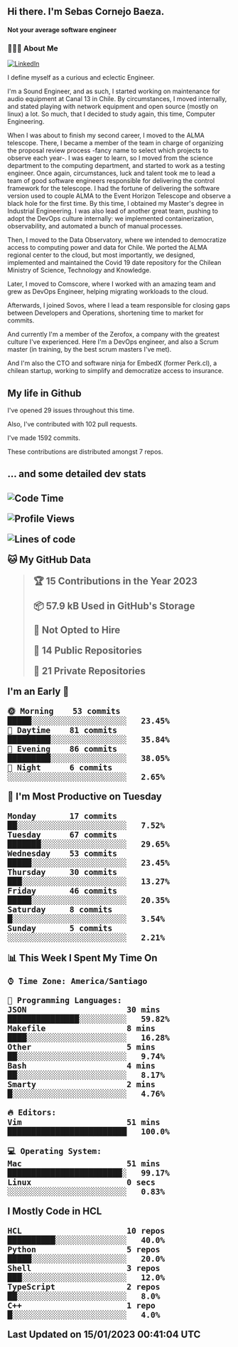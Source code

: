 <h2> Hi there.  I'm Sebas Cornejo Baeza.</h2>
<h4> Not your average software engineer</h4>
<h3> 👨🏻‍💻 About Me </h3>
<a href="http://linkedin.com/in/sebastian-cornejo-baeza/"><img alt="LinkedIn" src="https://img.shields.io/badge/Sebas%20Cornejo%20-informational?style=appveyor&logo=linkedin"></a>


I define myself as a curious and eclectic Engineer.

I'm a Sound Engineer, and as such, I started working on maintenance for audio equipment at Canal 13 in Chile.
By circumstances, I moved internally, and stated playing with network equipment and open source (mostly on linux) 
a lot. So much, that I decided to study again, this time, Computer Engineering.

When I was about to finish my second career, I moved to the ALMA telescope. There, I became a member of the team
in charge of organizing the proposal review process -fancy name to select which projects to observe each year-. 
I was eager to learn, so I moved from the science department to the computing department, and started to work as 
a testing engineer. Once again, circumstances, luck and talent took me to lead a team of good software engineers 
responsible for delivering the control framework for the telescope. I had the fortune of delivering the software
version used to couple ALMA to the Event Horizon Telescope and observe a black hole for the first time.
By this time, I obtained my Master's degree in Industrial Engineering.
I was also lead of another great team, pushing to adopt the DevOps culture internally: we implemented containerization, observability, and automated a bunch of manual processes.

Then, I moved to the Data Observatory, where we intended to democratize access to computing power
and data for Chile. We ported the ALMA regional center to the cloud, but most importantly, we designed, implemented
and maintained the Covid 19 date repository for the Chilean Ministry of Science, Technology and Knowledge.

Later, I moved to Comscore, where I worked with an amazing team and grew as DevOps Engineer, helping migrating workloads to the cloud.

Afterwards, I joined Sovos, where I lead a team responsible for closing gaps between Developers and Operations, shortening time to market for commits.

And currently I'm a member of the Zerofox, a company with the greatest culture I've experienced. Here I'm a DevOps
engineer, and also a Scrum master (in training, by the best scrum masters I've met).
 
And I'm also the CTO and software ninja for EmbedX (former Perk.cl), a chilean startup, working to simplify and democratize access to insurance.

<h2> My life in Github </h2>

I've opened 29 issues throughout this time.

Also, I've contributed with 102 pull requests.

I've made 1592 commits.

These contributions are distributed amongst 7 repos.

<h2>... and some detailed dev stats<h2>

<!--START_SECTION:waka-->
![Code Time](http://img.shields.io/badge/Code%20Time-230%20hrs%2043%20mins-blue)

![Profile Views](http://img.shields.io/badge/Profile%20Views-0-blue)

![Lines of code](https://img.shields.io/badge/From%20Hello%20World%20I%27ve%20Written-542%20Thousand%20lines%20of%20code-blue)

**🐱 My GitHub Data** 

> 🏆 15 Contributions in the Year 2023
 > 
> 📦 57.9 kB Used in GitHub's Storage 
 > 
> 🚫 Not Opted to Hire
 > 
> 📜 14 Public Repositories 
 > 
> 🔑 21 Private Repositories  
 > 
**I'm an Early 🐤** 

```text
🌞 Morning    53 commits     █████░░░░░░░░░░░░░░░░░░░░   23.45% 
🌆 Daytime    81 commits     █████████░░░░░░░░░░░░░░░░   35.84% 
🌃 Evening    86 commits     █████████░░░░░░░░░░░░░░░░   38.05% 
🌙 Night      6 commits      ░░░░░░░░░░░░░░░░░░░░░░░░░   2.65%

```
📅 **I'm Most Productive on Tuesday** 

```text
Monday       17 commits     ██░░░░░░░░░░░░░░░░░░░░░░░   7.52% 
Tuesday      67 commits     ███████░░░░░░░░░░░░░░░░░░   29.65% 
Wednesday    53 commits     █████░░░░░░░░░░░░░░░░░░░░   23.45% 
Thursday     30 commits     ███░░░░░░░░░░░░░░░░░░░░░░   13.27% 
Friday       46 commits     █████░░░░░░░░░░░░░░░░░░░░   20.35% 
Saturday     8 commits      █░░░░░░░░░░░░░░░░░░░░░░░░   3.54% 
Sunday       5 commits      ░░░░░░░░░░░░░░░░░░░░░░░░░   2.21%

```


📊 **This Week I Spent My Time On** 

```text
⌚︎ Time Zone: America/Santiago

💬 Programming Languages: 
JSON                     30 mins             ███████████████░░░░░░░░░░   59.82% 
Makefile                 8 mins              ████░░░░░░░░░░░░░░░░░░░░░   16.28% 
Other                    5 mins              ██░░░░░░░░░░░░░░░░░░░░░░░   9.74% 
Bash                     4 mins              ██░░░░░░░░░░░░░░░░░░░░░░░   8.17% 
Smarty                   2 mins              █░░░░░░░░░░░░░░░░░░░░░░░░   4.76%

🔥 Editors: 
Vim                      51 mins             █████████████████████████   100.0%

💻 Operating System: 
Mac                      51 mins             ████████████████████████░   99.17% 
Linux                    0 secs              ░░░░░░░░░░░░░░░░░░░░░░░░░   0.83%

```

**I Mostly Code in HCL** 

```text
HCL                      10 repos            ██████████░░░░░░░░░░░░░░░   40.0% 
Python                   5 repos             █████░░░░░░░░░░░░░░░░░░░░   20.0% 
Shell                    3 repos             ███░░░░░░░░░░░░░░░░░░░░░░   12.0% 
TypeScript               2 repos             ██░░░░░░░░░░░░░░░░░░░░░░░   8.0% 
C++                      1 repo              █░░░░░░░░░░░░░░░░░░░░░░░░   4.0%

```



 Last Updated on 15/01/2023 00:41:04 UTC
<!--END_SECTION:waka-->
